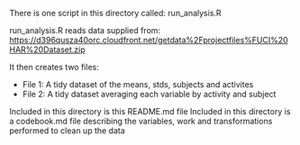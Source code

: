 
There is one script in this directory called: run_analysis.R

run_analysis.R reads data supplied from:
https://d396qusza40orc.cloudfront.net/getdata%2Fprojectfiles%FUCI%20HAR%20Dataset.zip

It then creates two files:
* File 1: A tidy dataset of the means, stds, subjects and activites
* File 2: A tidy dataset averaging each variable by activity and subject

Included in this directory is this README.md file
Included in this directory is a codebook.md file describing the variables, work and transformations performed to clean up the data
